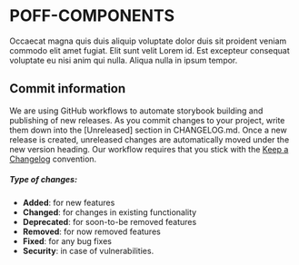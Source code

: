 # POFF-COMPONENTS

Occaecat magna quis duis aliquip voluptate dolor duis sit proident veniam commodo elit amet fugiat. Elit sunt velit Lorem id. Est excepteur consequat voluptate eu nisi anim qui nulla. Aliqua nulla in ipsum tempor.

## Commit information

We are using GitHub workflows to automate storybook building and publishing of new releases.
As you commit changes to your project, write them down into the [Unreleased] section in CHANGELOG.md. Once a new release is created, unreleased changes are automatically moved under the new version heading.
Our workflow requires that you stick with the [Keep a Changelog](https://keepachangelog.com/en/1.0.0/) convention.

##### Type of changes:

- **Added**: for new features
- **Changed**: for changes in existing functionality
- **Deprecated**: for soon-to-be removed features
- **Removed**: for now removed features
- **Fixed**: for any bug fixes
- **Security**: in case of vulnerabilities.
